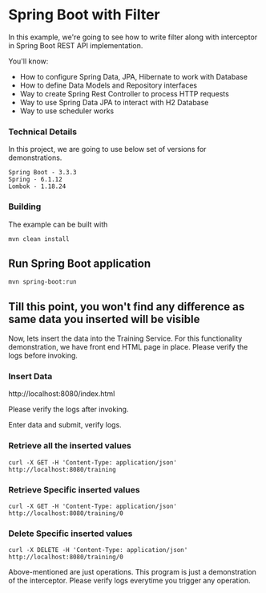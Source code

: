 # Spring Boot with Filter

In this example, we're going to see how to write filter along with interceptor in Spring Boot REST API implementation.

You'll know:

- How to configure Spring Data, JPA, Hibernate to work with Database
- How to define Data Models and Repository interfaces
- Way to create Spring Rest Controller to process HTTP requests
- Way to use Spring Data JPA to interact with H2 Database
- Way to use scheduler works

### Technical Details
In this project, we are going to use below set of versions for demonstrations.

    Spring Boot - 3.3.3
    Spring - 6.1.12
    Lombok - 1.18.24

### Building

The example can be built with
```shell
mvn clean install
```

## Run Spring Boot application

```shell
mvn spring-boot:run
```

## Till this point, you won't find any difference as same data you inserted will be visible

Now, lets insert the data into the Training Service. For this functionality demonstration, we have front end HTML page in place.
Please verify the logs before invoking.

### Insert Data
http://localhost:8080/index.html

Please verify the logs after invoking.

Enter data and submit, verify logs.

### Retrieve all the inserted values

    curl -X GET -H 'Content-Type: application/json' http://localhost:8080/training

### Retrieve Specific inserted values

    curl -X GET -H 'Content-Type: application/json' http://localhost:8080/training/0

### Delete Specific inserted values

    curl -X DELETE -H 'Content-Type: application/json' http://localhost:8080/training/0

Above-mentioned are just operations. This program is just a demonstration of the interceptor. Please verify logs everytime you trigger any operation.